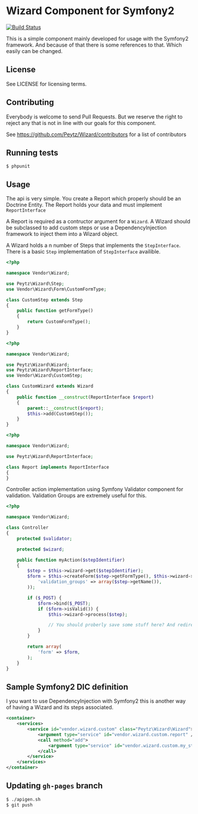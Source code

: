 Wizard Component for Symfony2
=============================

[![Build Status](https://secure.travis-ci.org/Peytz/Wizard.png?branch=master)](http://travis-ci.org/Peytz/Wizard)

This is a simple component mainly developed for usage with the Symfony2 framework. And because
of that there is some references to that. Which easily can be changed.

License
-------

See LICENSE for licensing terms.

Contributing
------------

Everybody is welcome to send Pull Requests. But we reserve the right to reject any that is not
in line with our goals for this component.

See https://github.com/Peytz/Wizard/contributors for a list of contributors

Running tests
-------------

``` shell
$ phpunit
```

Usage
-----

The api is very simple. You create a Report which properly should be an Doctrine Entity. The Report
holds your data and must implement `ReportInterface`

A Report is required as a contructor argument for a `Wizard`. A Wizard should be subclassed to add
custom steps or use a DependencyInjection framework to inject them into a Wizard object.

A Wizard holds a n number of Steps that implements the `StepInterface`. There is a basic `Step`
implementation of `StepInterface` availible.

``` php
<?php

namespace Vendor\Wizard;

use Peytz\Wizard\Step;
use Vendor\Wizard\Form\CustomFormType;

class CustomStep extends Step
{
    public function getFormType()
    {
        return CustomFormType();
    }
}
```

``` php
<?php

namespace Vendor\Wizard;

use Peytz\Wizard\Wizard;
use Peytz\Wizard\ReportInterface;
use Vendor\Wizard\CustomStep;

class CustomWizard extends Wizard
{
    public function __construct(ReportInterface $report)
    {
        parent::__construct($report);
        $this->add(CustomStep());
    }
}
```

``` php
<?php

namespace Vendor\Wizard;

use Peytz\Wizard\ReportInterface;

class Report implements ReportInterface
{
}
```

Controller action implementation using Symfony Validator component for validation. Validation Groups
are extremely useful for this.

``` php
<?php

namespace Vendor\Wizard;

class Controller
{
    protected $validator;

    protected $wizard;

    public function myAction($stepIdentifier)
    {
        $step = $this->wizard->get($stepIdentifier);
        $form = $this->createForm($step->getFormType(), $this->wizard->getReport(), array(
            'validation_groups' => array($step->getName()),
        ));

        if ($_POST) {
            $form->bind($_POST);
            if ($form->isValid()) {
                $this->wizard->process($step);

                // You should proberly save some stuff here? And redirect
            }
        }

        return array(
            'form' => $form,
        );
    }
}
```

Sample Symfony2 DIC definition
------------------------------

I you want to use DependencyInjection with Symfony2 this is another way of having a Wizard and its steps associated.

``` xml
<container>
    <services>
        <service id="vendor.wizard.custom" class="Peytz\Wizard\Wizard">
            <argument type="service" id="vendor.wizard.custom.report" />
            <call method="add">
                <argument type="service" id="vendor.wizard.custom.my_step" />
            </call>
        </service>
    </services>
</container>
```

Updating `gh-pages` branch
--------------------------

``` bash
$ ./apigen.sh
$ git push
```

